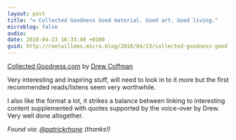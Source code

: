 ```yaml
---
layout: post
title: "∞ Collected Goodness Good material. Good art. Good living."
microblog: false
audio: 
date: 2018-04-23 16:33:49 +0100
guid: http://roelwillems.micro.blog/2018/04/23/collected-goodness-good.html
---
```

[Collected Goodness.com](https://collectedgoodness.com/) by [Drew Coffman](http://www.coffman.co/) 

Very interesting and inspiring stuff, will need to look in to it more but the first recommended reads/listens seem very worthwhile.

I also like the format a lot, it strikes a balance between linking to interesting content supplemented with quotes supported by the voice-over by Drew.  Very well done altogether.

_Found via: [@patrickrhone](https://micro.blog/patrickrhone) (thanks!)_
